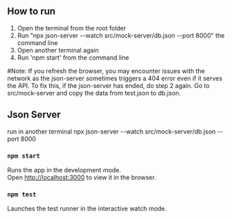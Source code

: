 ## How to run
1. Open the terminal from the root folder
2. Run "npx json-server --watch src/mock-server/db.json --port 8000" the command line
3. Open another terminal again
4. Run 'npm start' from the command line

#Note: 
If you refresh the browser, you may encounter issues with the network as the json-server sometimes triggers a 404 error even if it serves the API.
To fix this, if the json-server has ended, do step 2 again. Go to src/mock-server and copy the data from test.json to db.json.

## Json Server
run in another terminal
npx json-server --watch src/mock-server/db.json --port 8000

### `npm start`

Runs the app in the development mode.\
Open [http://localhost:3000](http://localhost:3000) to view it in the browser.

### `npm test`

Launches the test runner in the interactive watch mode.


